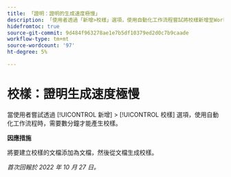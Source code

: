 ```yaml
---
title: 「證明：證明的生成速度極慢」
description: 「使用者透過「新增>校樣」選項，使用自動化工作流程嘗試將校樣新增至Workfront工作項目時，需要幾分鐘的時間才能產生校樣。」
hidefromtoc: true
source-git-commit: 9d484f963278ae1e7b5df10379ed2d0c7b9caade
workflow-type: tm+mt
source-wordcount: '97'
ht-degree: 5%

---
```



# 校樣：證明生成速度極慢

<!--This article is on the WF and WFP TOCs-->

當使用者嘗試透過 [!UICONTROL 新增] > [!UICONTROL 校樣] 選項，使用自動化工作流程時，需要數分鐘才能產生校樣。

**因應措施**

將要建立校樣的文檔添加為文檔，然後從文檔生成校樣。

_首次回報於 2022 年 10 月 27 日。_

